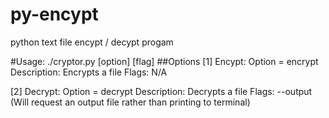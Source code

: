 # py-encypt
python text file encypt / decypt progam

#Usage:
  ./cryptor.py [option] [flag]
##Options
  [1] Encypt:
  Option = encrypt
  Description: Encrypts a file
  Flags: N/A
  
  [2] Decrypt:
  Option = decrypt
  Description: Decrypts a file
  Flags:
    --output
      (Will request an output file rather than printing to terminal)
